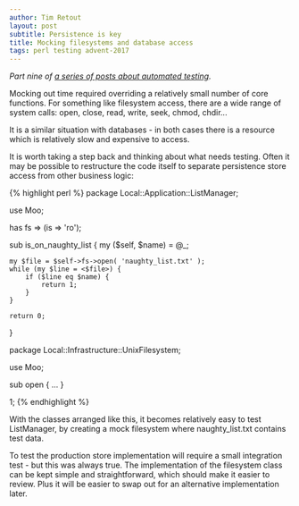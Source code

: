 ```yaml
---
author: Tim Retout
layout: post
subtitle: Persistence is key
title: Mocking filesystems and database access
tags: perl testing advent-2017
---
```


*Part nine of [a series of posts about automated
 testing](https://tech-blog.cv-library.co.uk/tags/#advent-2017-ref).*

Mocking out time required overriding a relatively small number of core
functions.  For something like filesystem access, there are a wide
range of system calls: open, close, read, write, seek, chmod, chdir...

It is a similar situation with databases - in both cases there is a
resource which is relatively slow and expensive to access.

It is worth taking a step back and thinking about what needs testing.
Often it may be possible to restructure the code itself to separate
persistence store access from other business logic:

{% highlight perl %}
package Local::Application::ListManager;

use Moo;

has fs => (is => 'ro');

sub is_on_naughty_list {
    my ($self, $name) = @_;

    my $file = $self->fs->open( 'naughty_list.txt' );
    while (my $line = <$file>) {
        if ($line eq $name) {
            return 1;
        }
    }

    return 0;
}

package Local::Infrastructure::UnixFilesystem;

use Moo;

sub open { ... }

1;
{% endhighlight %}

With the classes arranged like this, it becomes relatively easy to
test ListManager, by creating a mock filesystem where naughty_list.txt
contains test data.

To test the production store implementation will require a small
integration test - but this was always true.  The implementation of
the filesystem class can be kept simple and straightforward, which
should make it easier to review.  Plus it will be easier to swap out
for an alternative implementation later.

